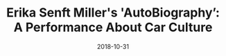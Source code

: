---
title: Erika Senft Miller's 'AutoBiography’&#58; A Performance About Car Culture 
publication: Seven Days
source: https://www.sevendaysvt.com/vermont/erika-senft-millers-autobiography-a-performance-about-car-culture/Content?oid=22489248&utm_source=Seven+Days+Email+Newsletters&utm_campaign=befe6ebc6a-EMAIL_CAMPAIGN_2018_10_31_02_57&utm_medium=email&utm_term=0_24eb556688-befe6ebc6a-308363749
date: 2018-10-31

---